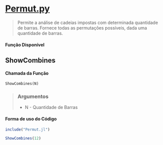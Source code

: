 # [Permut.py](https://github.com/Mecanismos-UFPE/Python-Cames/blob/5154702af5b295ff015b622eb799bd21c61b8c11/GetPrimeCircle.py)

> Permite a análise de cadeias impostas com determinada quantidade de barras.
> Fornece todas as permutações possíveis, dada uma quantidade de barras.

#### Função Disponível

## ShowCombines

#### Chamada da Função

```python
ShowCombines(N)
```

> ### Argumentos
> 
> * N - Quantidade de Barras

#### Forma de uso do Código

```julia
include("Permut.jl")

ShowCombines(12)
```
